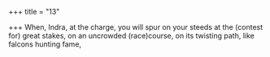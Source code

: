 +++
title = "13"

+++
When, Indra, at the charge, you will spur on your steeds at the (contest  for) great stakes,
on an uncrowded (race)course, on its twisting path, like falcons
hunting fame,